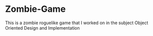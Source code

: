 # Zombie-Game
This is a zombie roguelike game that I worked on in the subject Object Oriented Design and Implementation
